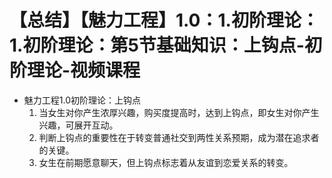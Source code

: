 # 【总结】【魅力工程】1.0：1.初阶理论：1.初阶理论：第5节基础知识：上钩点-初阶理论-视频课程

-   魅力工程1.0初阶理论：上钩点
    1.  当女生对你产生浓厚兴趣，购买度提高时，达到上钩点，即女生对你产生兴趣，可展开互动。
    2.  判断上钩点的重要性在于转变普通社交到两性关系预期，成为潜在追求者的关键。
    3.  女生在前期愿意聊天，但上钩点标志着从友谊到恋爱关系的转变。